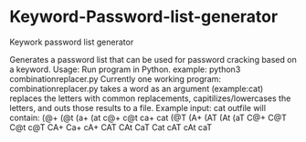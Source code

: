 # Keyword-Password-list-generator
Keywork password list generator

Generates a password list that can be used for password cracking based on a keyword.
Usage: Run program in Python.
example: python3 combinationreplacer.py
Currently one working program:
  combinationreplacer.py takes a word as an argument (example:cat) replaces the letters with common replacements, capitilizes/lowercases the letters, and outs those    results to a file.
  Example input: cat
  outfile will contain:
(@+
(@t
(a+
(at
c@+
c@t
ca+
cat
(@T
(A+
(AT
(At
(aT
C@+
C@T
C@t
c@T
CA+
Ca+
cA+
CAT
CAt
CaT
Cat
cAT
cAt
caT
